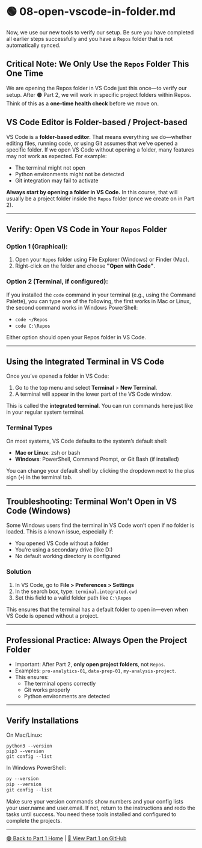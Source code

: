 # 🟢 08-open-vscode-in-folder.md

Now, we use our new tools to verify our setup.
Be sure you have completed all earlier steps successfully and you have a `Repos` folder that is not automatically synced.

## Critical Note: We Only Use the `Repos` Folder This One Time
We are opening the Repos folder in VS Code just this once—to verify our setup.
After 🟠 Part 2, we will work in specific project folders within Repos.
Think of this as a **one-time health check** before we move on.

## VS Code Editor is Folder-based / Project-based 

VS Code is a **folder-based editor**. 
That means everything we do—whether editing files, running code, or using Git assumes that we’ve opened a specific folder.
If we open VS Code without opening a folder, many features may not work as expected. For example:

- The terminal might not open
- Python environments might not be detected
- Git integration may fail to activate

**Always start by opening a folder in VS Code.** 
In this course, that will usually be a project folder inside the `Repos` folder (once we create on in Part 2).

---

## Verify: Open VS Code in Your `Repos` Folder

### Option 1 (Graphical):

1. Open your `Repos` folder using File Explorer (Windows) or Finder (Mac).
2. Right-click on the folder and choose **"Open with Code"**.

### Option 2 (Terminal, if configured):

If you installed the `code` command in your terminal (e.g., using the Command Palette), you can type one of the following, the first works in Mac or Linux, the second command works in Windows PowerShell:

- `code ~/Repos`
- `code C:\Repos`

Either option should open your Repos folder in VS Code.

---

## Using the Integrated Terminal in VS Code

Once you’ve opened a folder in VS Code:

1. Go to the top menu and select **Terminal** > **New Terminal**.
2. A terminal will appear in the lower part of the VS Code window.

This is called the **integrated terminal**. You can run commands here just like in your regular system terminal.

### Terminal Types

On most systems, VS Code defaults to the system’s default shell:

- **Mac or Linux**: zsh or bash
- **Windows**: PowerShell, Command Prompt, or Git Bash (if installed)

You can change your default shell by clicking the dropdown next to the plus sign (`+`) in the terminal tab.

---

## Troubleshooting: Terminal Won’t Open in VS Code (Windows)

Some Windows users find the terminal in VS Code won’t open if no folder is loaded. This is a known issue, especially if:

- You opened VS Code without a folder
- You’re using a secondary drive (like D:\)
- No default working directory is configured

### Solution

1. In VS Code, go to **File > Preferences > Settings**
2. In the search box, type: `terminal.integrated.cwd`
3. Set this field to a valid folder path like `C:\Repos`

This ensures that the terminal has a default folder to open in—even when VS Code is opened without a project.

---

## Professional Practice: Always Open the Project Folder

- Important: After Part 2, **only open project folders**, not `Repos`.
- Examples: `pro-analytics-01`, `data-prep-01`, `my-analysis-project`.
- This ensures:
    - The terminal opens correctly
    - Git works properly
    - Python environments are detected

---

## Verify Installations

On Mac/Linux:

```shell
python3 --version
pip3 --version
git config --list
```

In Windows PowerShell:

```powershell
py --version
pip --version
git config --list
```

Make sure your version commands show numbers and your config lists your user.name and user.email.
If not, return to the instructions and redo the tasks until success. 
You need these tools installed and configured to complete the projects. 

---

[🟢 Back to Part 1 Home](https://denisecase.github.io/pro-analytics-01/01-machine-setup/MACHINE-SETUP.html) | [🔗 View Part 1 on GitHub](https://github.com/denisecase/pro-analytics-01/01-machine-setup/MACHINE-SETUP.md)
